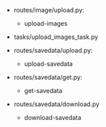 - routes/image/upload.py:
  - upload-images

- tasks/upload_images_task.py

- routes/savedata/upload.py:
  - upload-savedata

- routes/savedata/get.py:
  - get-savedata

- routes/savedata/download.py
  - download-savedata